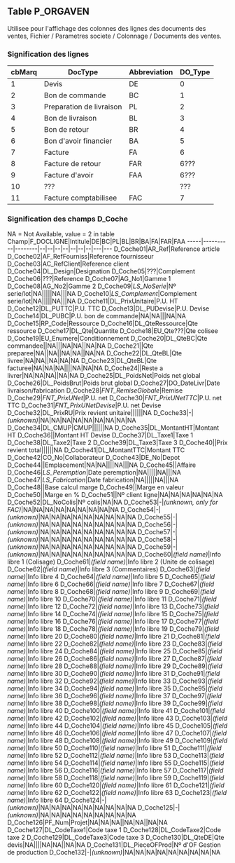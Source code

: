 ## Table P_ORGAVEN
Utilisee pour l'affichage des colonnes des lignes des documents des ventes, Fichier / Parametres societe / Colonnage / Documents des ventes.

### Signification des lignes
cbMarq|DocType|Abbreviation|DO_Type
------|-------|------------|-------
1|Devis|DE|0
2|Bon de commande|BC|1
3|Preparation de livraison|PL|2
4|Bon de livraison|BL|3
5|Bon de retour|BR|4
6|Bon d'avoir financier|BA|5
7|Facture|FA|6
8|Facture de retour|FAR|6???
9|Facture d'avoir|FAA|6???
10|???||???
11|Facture comptabilisee|FAC|7

### Signification des champs D_Coche
NA = Not Available, value = 2 in table
Champ|F_DOCLIGNE|Intitule|DE|BC|PL|BL|BR|BA|FA|FAR|FAA
-----|----------|--------|--|--|--|--|--|--|--|---|---
D_Coche01|AR_Ref|Reference article
D_Coche02|AF_RefFourniss|Reference fournisseur
D_Coche03|AC_RefClient|Reference client
D_Coche04|DL_Design|Designation
D_Coche05|???|Complement
D_Coche06|???|Reference
D_Coche07|AG_No1|Gamme 1
D_Coche08|AG_No2|Gamme 2
D_Coche09|<i>LS_NoSerie</i>|Nº serie/lot|NA|||||NA|||NA
D_Coche10|<i>LS_Complement</i>|Complement serie/lot|NA|||||NA|||NA
D_Coche11|DL_PrixUnitaire|P.U. HT
D_Coche12|DL_PUTTC|P.U. TTC
D_Coche13|DL_PUDevise|P.U. Devise
D_Coche14|DL_PUBC|P.U. bon de commande|NA|NA|||NA|NA
D_Coche15|RP_Code|Ressource
D_Coche16|DL_QteRessource|Qte ressource
D_Coche17|DL_Qte|Quantite
D_Coche18|EU_Qte???|Qte colisee
D_Coche19|EU_Enumere|Conditionnement
D_Coche20|DL_QteBC|Qte commandee||NA|||NA|NA||NA|NA
D_Coche21||Qte preparee|NA||NA||NA|NA||NA|NA
D_Coche22|DL_QteBL|Qte livree|NA|NA||NA|NA|NA
D_Coche23|DL_QteBL|Qte facturee|NA|NA|NA||||NA|NA|NA
D_Coche24||Reste a livrer|NA|NA|NA||NA|NA
D_Coche25|DL_PoidsNet|Poids net global
D_Coche26|DL_PoidsBrut|Poids brut global
D_Coche27|DO_DateLivr|Date livraison/fabrication
D_Coche28|<i>FNT_RemiseGlobale</i>|Remise
D_Coche29|<i>FNT_PrixUNet</i>|P.U. net
D_Coche30|<i>FNT_PrixUNetTTC</i>|P.U. net TTC
D_Coche31|<i>FNT_PrixUNetDevise</i>|P.U. net Devise
D_Coche32|DL_PrixRU|Prix revient unitaire||||||NA
D_Coche33|-|<i>(unknown)</i>|NA|NA|NA|NA|NA|NA|NA|NA|NA
D_Coche34|DL_CMUP|CMUP||||||NA
D_Coche35|DL_MontantHT|Montant HT
D_Coche36||Montant HT Devise
D_Coche37|DL_Taxe1|Taxe 1
D_Coche38|DL_Taxe2|Taxe 2
D_Coche39|DL_Taxe3|Taxe 3
D_Coche40||Prix revient total||||||NA
D_Coche41|DL_MontantTTC|Montant TTC
D_Coche42|CO_No|Collaborateur
D_Coche43|DE_No|Depot
D_Coche44||Emplacement|NA|NA||||NA|||NA
D_Coche45||Affaire
D_Coche46|<i>LS_Peremption</i>|Date peremption|NA|||||NA|||NA
D_Coche47|<i>LS_Fabrication</i>|Date fabrication|NA|||||NA|||NA
D_Coche48||Base calcul marge
D_Coche49||Marge en valeur
D_Coche50||Marge en %
D_Coche51||Nº client ligne|NA|NA|NA|NA|NA|NA
D_Coche52|DL_NoColis|Nº colis|NA|NA
D_Coche53|-|<i>(unknown, only for FAC)</i>|NA|NA|NA|NA|NA|NA|NA|NA|NA
D_Coche54|-|<i>(unknown)</i>|NA|NA|NA|NA|NA|NA|NA|NA|NA
D_Coche55|-|<i>(unknown)</i>|NA|NA|NA|NA|NA|NA|NA|NA|NA
D_Coche56|-|<i>(unknown)</i>|NA|NA|NA|NA|NA|NA|NA|NA|NA
D_Coche57|-|<i>(unknown)</i>|NA|NA|NA|NA|NA|NA|NA|NA|NA
D_Coche58|-|<i>(unknown)</i>|NA|NA|NA|NA|NA|NA|NA|NA|NA
D_Coche59|-|<i>(unknown)</i>|NA|NA|NA|NA|NA|NA|NA|NA|NA
D_Coche60|<i>(field name)</i>|Info libre 1 (Colisage)
D_Coche61|<i>(field name)</i>|Info libre 2 (Unite de colisage)
D_Coche62|<i>(field name)</i>|Info libre 3 (Commentaires)
D_Coche63|<i>(field name)</i>|Info libre 4
D_Coche64|<i>(field name)</i>|Info libre 5
D_Coche65|<i>(field name)</i>|Info libre 6
D_Coche66|<i>(field name)</i>|Info libre 7
D_Coche67|<i>(field name)</i>|Info libre 8
D_Coche68|<i>(field name)</i>|Info libre 9
D_Coche69|<i>(field name)</i>|Info libre 10
D_Coche70|<i>(field name)</i>|Info libre 11
D_Coche71|<i>(field name)</i>|Info libre 12
D_Coche72|<i>(field name)</i>|Info libre 13
D_Coche73|<i>(field name)</i>|Info libre 14
D_Coche74|<i>(field name)</i>|Info libre 15
D_Coche75|<i>(field name)</i>|Info libre 16
D_Coche76|<i>(field name)</i>|Info libre 17
D_Coche77|<i>(field name)</i>|Info libre 18
D_Coche78|<i>(field name)</i>|Info libre 19
D_Coche79|<i>(field name)</i>|Info libre 20
D_Coche80|<i>(field name)</i>|Info libre 21
D_Coche81|<i>(field name)</i>|Info libre 22
D_Coche82|<i>(field name)</i>|Info libre 23
D_Coche83|<i>(field name)</i>|Info libre 24
D_Coche84|<i>(field name)</i>|Info libre 25
D_Coche85|<i>(field name)</i>|Info libre 26
D_Coche86|<i>(field name)</i>|Info libre 27
D_Coche87|<i>(field name)</i>|Info libre 28
D_Coche88|<i>(field name)</i>|Info libre 29
D_Coche89|<i>(field name)</i>|Info libre 30
D_Coche90|<i>(field name)</i>|Info libre 31
D_Coche91|<i>(field name)</i>|Info libre 32
D_Coche92|<i>(field name)</i>|Info libre 33
D_Coche93|<i>(field name)</i>|Info libre 34
D_Coche94|<i>(field name)</i>|Info libre 35
D_Coche95|<i>(field name)</i>|Info libre 36
D_Coche96|<i>(field name)</i>|Info libre 37
D_Coche97|<i>(field name)</i>|Info libre 38
D_Coche98|<i>(field name)</i>|Info libre 39
D_Coche99|<i>(field name)</i>|Info libre 40
D_Coche100|<i>(field name)</i>|Info libre 41
D_Coche101|<i>(field name)</i>|Info libre 42
D_Coche102|<i>(field name)</i>|Info libre 43
D_Coche103|<i>(field name)</i>|Info libre 44
D_Coche104|<i>(field name)</i>|Info libre 45
D_Coche105|<i>(field name)</i>|Info libre 46
D_Coche106|<i>(field name)</i>|Info libre 47
D_Coche107|<i>(field name)</i>|Info libre 48
D_Coche108|<i>(field name)</i>|Info libre 49
D_Coche109|<i>(field name)</i>|Info libre 50
D_Coche110|<i>(field name)</i>|Info libre 51
D_Coche111|<i>(field name)</i>|Info libre 52
D_Coche112|<i>(field name)</i>|Info libre 53
D_Coche113|<i>(field name)</i>|Info libre 54
D_Coche114|<i>(field name)</i>|Info libre 55
D_Coche115|<i>(field name)</i>|Info libre 56
D_Coche116|<i>(field name)</i>|Info libre 57
D_Coche117|<i>(field name)</i>|Info libre 58
D_Coche118|<i>(field name)</i>|Info libre 59
D_Coche119|<i>(field name)</i>|Info libre 60
D_Coche120|<i>(field name)</i>|Info libre 61
D_Coche121|<i>(field name)</i>|Info libre 62
D_Coche122|<i>(field name)</i>|Info libre 63
D_Coche123|<i>(field name)</i>|Info libre 64
D_Coche124|-|<i>(unknown)</i>|NA|NA|NA|NA|NA|NA|NA|NA|NA
D_Coche125|-|<i>(unknown)</i>|NA|NA|NA|NA|NA|NA|NA|NA|NA
D_Coche126|PF_Num|Projet|NA|NA|NA||NA|NA||NA|NA
D_Coche127|DL_CodeTaxe1|Code taxe 1
D_Coche128|DL_CodeTaxe2|Code taxe 2
D_Coche129|DL_CodeTaxe3|Code taxe 3
D_Coche130|DL_QteDE|Qte devis|NA||||NA|NA||NA|NA
D_Coche131|DL_PieceOFProd|Nº d'OF Gestion de production
D_Coche132|-|<i>(unknown)</i>|NA|NA|NA|NA|NA|NA|NA|NA|NA
